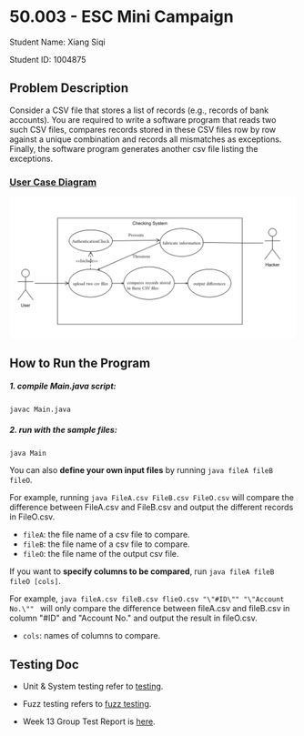 # 50.003 - ESC Mini Campaign
Student Name: Xiang Siqi

Student ID: 1004875

## Problem Description

Consider a CSV file that stores a list of records (e.g., records of bank accounts). You are required to write a software program that reads two such CSV files, compares records stored in these CSV files row by row against a unique combination and records all mismatches as exceptions. Finally, the software program generates another csv file listing the exceptions.

### <u>User Case Diagram</u>

![use_case_diagram](https://raw.githubusercontent.com/TsukiSky/50.003ESC_Mini_Campaign/main/doc/use_case_diagram.png)

## How to Run the Program

##### 1. compile Main.java script:

`javac Main.java`

##### 2. run with the sample files:

`java Main`

You can also **define your own input files** by running `java fileA fileB fileO`.

For example, running `java FileA.csv FileB.csv FileO.csv` will compare the difference between FileA.csv and FileB.csv and output the different records in FileO.csv.

* `fileA`: the file name of a csv file to compare.
* `fileB`: the file name of a csv file to compare.
* `fileO`: the file name of the output csv file.

If you want to **specify columns to be compared**, run `java fileA fileB fileO [cols]`.

For example, `java fileA.csv fileB.csv flieO.csv "\"#ID\"" "\"Account No.\"" ` will only compare the difference between fileA.csv and fileB.csv in column \"#ID\" and \"Account No.\" and output the result in fileO.csv.

* `cols`: names of columns to compare.

## Testing Doc

* Unit & System testing refer to [testing](https://github.com/TsukiSky/50.003ESC_Mini_Campaign/blob/main/test/README.md).

* Fuzz testing refers to [fuzz testing](https://github.com/TsukiSky/50.003ESC_Mini_Campaign/blob/main/test/fuzz_testing/README.md).

* Week 13 Group Test Report is [here](https://github.com/TsukiSky/50.003ESC_Mini_Campaign/blob/main/group_test/README.md).
  
